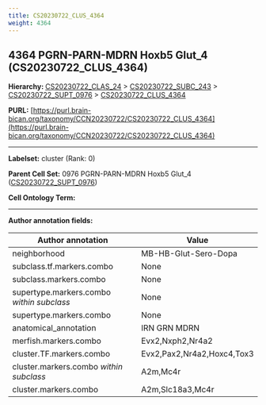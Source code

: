 ```yaml
---
title: CS20230722_CLUS_4364
weight: 4364
---
```

## 4364 PGRN-PARN-MDRN Hoxb5 Glut_4 (CS20230722_CLUS_4364)
<b>Hierarchy: </b>
[CS20230722_CLAS_24](../CS20230722_CLAS_24) >
[CS20230722_SUBC_243](../CS20230722_SUBC_243) >
[CS20230722_SUPT_0976](../CS20230722_SUPT_0976) >
[CS20230722_CLUS_4364](../CS20230722_CLUS_4364)

**PURL:** [https://purl.brain-bican.org/taxonomy/CCN20230722/CS20230722_CLUS_4364](https://purl.brain-bican.org/taxonomy/CCN20230722/CS20230722_CLUS_4364)

---


**Labelset:** cluster (Rank: 0)

**Parent Cell Set:** 0976 PGRN-PARN-MDRN Hoxb5 Glut_4 ([CS20230722_SUPT_0976](../CS20230722_SUPT_0976))



**Cell Ontology Term:** 

[MARKER GENES.]: #


---

[TRANSFERRED ANNOTATIONS.]: #


[AUTHOR ANNOTATION FIELDS.]: #


**Author annotation fields:**

| Author annotation | Value |
|-------------------|-------|
|neighborhood|MB-HB-Glut-Sero-Dopa|
|subclass.tf.markers.combo|None|
|subclass.markers.combo|None|
|supertype.markers.combo _within subclass_|None|
|supertype.markers.combo|None|
|anatomical_annotation|IRN GRN MDRN|
|merfish.markers.combo|Evx2,Nxph2,Nr4a2|
|cluster.TF.markers.combo|Evx2,Pax2,Nr4a2,Hoxc4,Tox3|
|cluster.markers.combo _within subclass_|A2m,Mc4r|
|cluster.markers.combo|A2m,Slc18a3,Mc4r|
